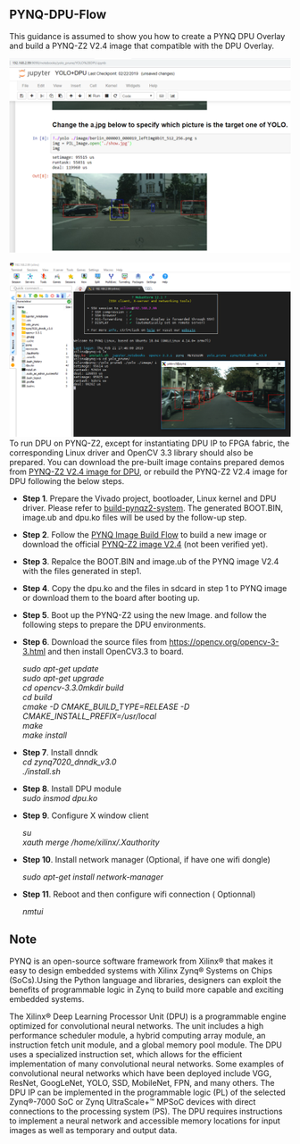 ## PYNQ-DPU-Flow

This guidance is assumed to show you how to create a PYNQ DPU Overlay and build a PYNQ-Z2 V2.4 image that compatible with the DPU Overlay.  

![](images/PYNQ_DPU_YOLO.PNG)   

![](images/PYNQ_DPU_YOLO_X_Window.PNG)  
To run DPU on PYNQ-Z2, except for instantiating DPU IP to FPGA fabric, the corresponding Linux driver and OpenCV 3.3 library should also be prepared. You can download the pre-built image contains prepared demos from [PYNQ-Z2 V2.4 image for DPU](https://pan.baidu.com/s/1gOJaoJJ8z2jf-BaLklID3Q), or rebuild the PYNQ-Z2 V2.4 image for DPU following the below steps.  

* **Step 1**. Prepare the Vivado project, bootloader, Linux kernel and DPU driver. Please refer to [build-pynqz2-system](https://github.com/xupsh/dnndk3.0-pynqz2/blob/master/build-pynqz2-system.md). The generated BOOT.BIN, image.ub and dpu.ko files will be used by the follow-up step.  

* **Step 2**. Follow the [PYNQ Image Build Flow](https://github.com/Xilinx/PYNQ/tree/master/sdbuild) to build a new image or download the official [PYNQ-Z2 image V2.4](http://www.pynq.io/board.html) (not been verified yet).  

* **Step 3**. Repalce the BOOT.BIN and image.ub of the PYNQ image V2.4 with the files generated in step1.  

* **Step 4**. Copy the dpu.ko and the files in sdcard in step 1 to PYNQ image or download them to the board after booting up.  

* **Step 5**. Boot up the PYNQ-Z2 using the new Image. and follow the following steps to prepare the DPU environments. 

* **Step 6**. Download the source files from https://opencv.org/opencv-3-3.html and then install OpenCV3.3 to board.  

  *sudo apt-get update*  
  *sudo apt-get upgrade*  
  *cd opencv-3.3.0mkdir build*  
  *cd build*  
  *cmake -D CMAKE_BUILD_TYPE=RELEASE -D CMAKE_INSTALL_PREFIX=/usr/local*  
  *make*  
  *make install*  

* **Step 7**. Install dnndk  
  *cd zynq7020_dnndk_v3.0*  
  *./install.sh*  

* **Step 8**. Install DPU module  
  *sudo insmod dpu.ko*  

* **Step 9**. Configure X window client  

  *su*  
  *xauth merge /home/xilinx/.Xauthority*  

* **Step 10**. Install network manager (Optional, if have one wifi dongle)  

  *sudo apt-get install network-manager*  

* **Step 11**. Reboot and then configure wifi connection ( Optionnal)    

  *nmtui*  




## Note

PYNQ is an open-source software framework from Xilinx® that makes it easy to design embedded systems with Xilinx Zynq® Systems on Chips (SoCs).Using the Python language and libraries, designers can exploit the benefits of programmable logic in Zynq to build more capable and exciting embedded systems.

The Xilinx® Deep Learning Processor Unit (DPU) is a programmable engine optimized for convolutional neural networks. The unit includes a high performance scheduler module, a hybrid computing array module, an instruction fetch unit module, and a global memory pool module. The DPU uses a specialized instruction set, which allows for the efficient implementation of many convolutional neural networks. Some examples of convolutional neural networks which have been deployed include VGG, ResNet, GoogLeNet, YOLO, SSD, MobileNet, FPN, and many others. The DPU IP can be implemented in the programmable logic (PL) of the selected Zynq®-7000 SoC or Zynq UltraScale+™ MPSoC devices with direct connections to the processing system (PS). The DPU requires instructions to implement a neural network and accessible memory locations for input images as well as temporary and output data. 